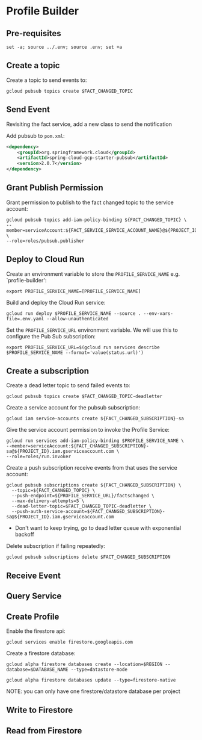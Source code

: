 # Profile Builder

## Pre-requisites

```shell
set -a; source ../.env; source .env; set +a
```

## Create a topic

Create a topic to send events to:

```shell
gcloud pubsub topics create $FACT_CHANGED_TOPIC
```

## Send Event
Revisiting the fact service, add a new class to send the notification

Add pubsub to `pom.xml`:

```xml
<dependency> 
    <groupId>org.springframework.cloud</groupId> 
    <artifactId>spring-cloud-gcp-starter-pubsub</artifactId> 
    <version>2.0.7</version> 
</dependency>
```

## Grant Publish Permission

Grant permission to publish to the fact changed topic to the service account:

```shell
gcloud pubsub topics add-iam-policy-binding ${FACT_CHANGED_TOPIC} \
--member=serviceAccount:${FACT_SERVICE_SERVICE_ACCOUNT_NAME}@${PROJECT_ID}.iam.gserviceaccount.com \
--role=roles/pubsub.publisher
```

## Deploy to Cloud Run

Create an environment variable to store the `PROFILE_SERVICE_NAME` e.g. `profile-builder':

```shell
export PROFILE_SERVICE_NAME=[PROFILE_SERVICE_NAME]
```
Build and deploy the Cloud Run service:

```shell
gcloud run deploy $PROFILE_SERVICE_NAME --source . --env-vars-file=.env.yaml --allow-unauthenticated
```

Set the `PROFILE_SERVICE_URL` environment variable. We will use this to configure the Pub Sub subscription:

```shell
export PROFILE_SERVICE_URL=$(gcloud run services describe $PROFILE_SERVICE_NAME --format='value(status.url)')
```

## Create a subscription

Create a dead letter topic to send failed events to:

```shell
gcloud pubsub topics create $FACT_CHANGED_TOPIC-deadletter
```

Create a service account for the pubsub subscription:

```shell
gcloud iam service-accounts create ${FACT_CHANGED_SUBSCRIPTION}-sa
```

Give the service account permission to invoke the Profile Service:

```shell
gcloud run services add-iam-policy-binding $PROFILE_SERVICE_NAME \
--member=serviceAccount:${FACT_CHANGED_SUBSCRIPTION}-sa@${PROJECT_ID}.iam.gserviceaccount.com \
--role=roles/run.invoker
```

Create a push subscription receive events from that uses the service account:

```shell
gcloud pubsub subscriptions create ${FACT_CHANGED_SUBSCRIPTION} \
  --topic=${FACT_CHANGED_TOPIC} \
  --push-endpoint=${PROFILE_SERVICE_URL}/factschanged \
  --max-delivery-attempts=5 \
  --dead-letter-topic=$FACT_CHANGED_TOPIC-deadletter \
  --push-auth-service-account=${FACT_CHANGED_SUBSCRIPTION}-sa@${PROJECT_ID}.iam.gserviceaccount.com
```

* Don't want to keep trying, go to dead letter queue with exponential backoff

Delete subscription if failing repeatedly:

```shell
gcloud pubsub subscriptions delete $FACT_CHANGED_SUBSCRIPTION 
```
## Receive Event

## Query Service

## Create Profile

Enable the firestore api:

```shell
gcloud services enable firestore.googleapis.com
```

Create a firestore database:

```shell
gcloud alpha firestore databases create --location=$REGION --database=$DATABASE_NAME --type=datastore-mode
```

```shell
gcloud alpha firestore databases update --type=firestore-native
```

NOTE: you can only have one firestore/datastore database per project

## Write to Firestore

## Read from Firestore
